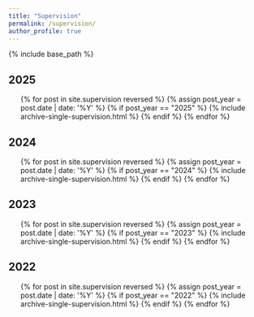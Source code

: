 ```yaml
---
title: "Supervision"
permalink: /supervision/
author_profile: true
---
```


{% include base_path %}

## 2025
<ul>
    {% for post in site.supervision reversed %}
        {% assign post_year = post.date | date: '%Y' %}
        {% if post_year == "2025" %}
            {% include archive-single-supervision.html %}
        {% endif %}
    {% endfor %}
</ul>

## 2024
<ul>
    {% for post in site.supervision reversed %}
        {% assign post_year = post.date | date: '%Y' %}
        {% if post_year == "2024" %}
            {% include archive-single-supervision.html %}
        {% endif %}
    {% endfor %}
</ul>

## 2023
<ul>
    {% for post in site.supervision reversed %}
        {% assign post_year = post.date | date: '%Y' %}
        {% if post_year == "2023" %}
            {% include archive-single-supervision.html %}
        {% endif %}
    {% endfor %}
</ul>

## 2022
<ul>
    {% for post in site.supervision reversed %}
        {% assign post_year = post.date | date: '%Y' %}
        {% if post_year == "2022" %}
            {% include archive-single-supervision.html %}
        {% endif %}
    {% endfor %}
</ul>

